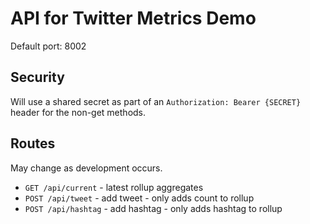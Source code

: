 # API for Twitter Metrics Demo

Default port: 8002

## Security

Will use a shared secret as part of an `Authorization: Bearer {SECRET}` header
for the non-get methods.

## Routes

May change as development occurs.

- `GET /api/current` - latest rollup aggregates
- `POST /api/tweet` - add tweet - only adds count to rollup
- `POST /api/hashtag` - add hashtag - only adds hashtag to rollup
